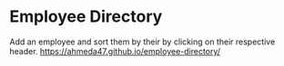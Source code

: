 # Employee Directory
Add an employee and sort them by their by clicking on their respective header.
https://ahmeda47.github.io/employee-directory/
